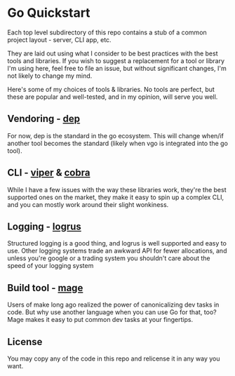 # Go Quickstart

Each top level subdirectory of this repo contains a stub of a common project
layout - server, CLI app, etc.

They are laid out using what I consider to be best practices with the best tools
and libraries.  If you wish to suggest a replacement for a tool or library I'm
using here, feel free to file an issue, but without significant changes, I'm not
likely to change my mind.

Here's some of my choices of tools & libraries.  No tools are perfect, but these
are popular and well-tested, and in my opinion, will serve you well.

## Vendoring - [dep](https://github.com/golang/dep)

For now, dep is the standard in the go ecosystem.  This will change when/if
another tool becomes the standard (likely when vgo is integrated into the go
tool).

## CLI - [viper](https://github.com/spf13/viper) & [cobra](https://github.com/spf13/cobra) 

While I have a few issues with the way these libraries work, they're the
  best supported ones on the market, they make it easy to spin up a complex CLI,
  and you can mostly work around their slight wonkiness.
  
## Logging - [logrus](https://github.com/sirupsen/logrus) 

Structured logging is a good thing, and logrus is well supported and easy to
  use.  Other logging systems trade an awkward API for fewer allocations, and
  unless you're google or a trading system you shouldn't care about the speed of
  your logging system 

## Build tool - [mage](https://github.com/magefile/mage)

Users of make long ago realized the power of canonicalizing dev tasks in code.
But why use another language when you can use Go for that, too?  Mage makes it
easy to put common dev tasks at your fingertips.

## License

You may copy any of the code in this repo and relicense it in any way you want.

